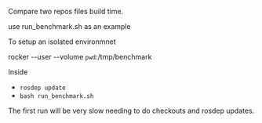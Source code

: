 

Compare two repos files build time.

use run_benchmark.sh as an example

To setup an isolated environmnet


rocker --user --volume `pwd`:/tmp/benchmark

Inside
* `rosdep update`
* `bash run_benchmark.sh`

The first run will be very slow needing to do checkouts and rosdep updates. 